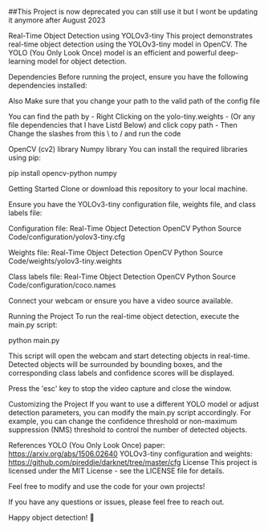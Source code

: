 
##This Project is now deprecated you can still use it but I wont be updating it anymore after August 2023


Real-Time Object Detection using YOLOv3-tiny
This project demonstrates real-time object detection using the YOLOv3-tiny model in OpenCV. 
The YOLO (You Only Look Once) model is an efficient and powerful deep-learning model for object detection.

Dependencies
Before running the project, ensure you have the following dependencies installed:

Also Make sure that you change your path to the valid path of the config file

You can find the path by - Right Clicking on the yolo-tiny.weights - (Or any file dependencies that I have Listd Below) and click copy path - Then Change the slashes from this \ to / and run the code


OpenCV (cv2) library
Numpy library
You can install the required libraries using pip:


pip install opencv-python numpy

Getting Started
Clone or download this repository to your local machine.

Ensure you have the YOLOv3-tiny configuration file, weights file, and class labels file:

Configuration file: Real-Time Object Detection OpenCV Python Source Code/configuration/yolov3-tiny.cfg

Weights file: Real-Time Object Detection OpenCV Python Source Code/weights/yolov3-tiny.weights

Class labels file: Real-Time Object Detection OpenCV Python Source Code/configuration/coco.names

Connect your webcam or ensure you have a video source available.

Running the Project
To run the real-time object detection, execute the main.py script:


python main.py

This script will open the webcam and start detecting objects in real-time. Detected objects will be surrounded by bounding boxes, and the corresponding class labels and confidence scores will be displayed.

Press the 'esc' key to stop the video capture and close the window.

Customizing the Project
If you want to use a different YOLO model or adjust detection parameters, you can modify the main.py script accordingly. For example, you can change the confidence threshold or non-maximum suppression (NMS) threshold to control the number of detected objects.

References
YOLO (You Only Look Once) paper: https://arxiv.org/abs/1506.02640
YOLOv3-tiny configuration and weights: https://github.com/pjreddie/darknet/tree/master/cfg
License
This project is licensed under the MIT License - see the LICENSE file for details.

Feel free to modify and use the code for your own projects!

If you have any questions or issues, please feel free to reach out.

Happy object detection! 🚀
